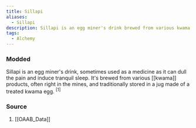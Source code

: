 ```yaml
---
title: Sillapi
aliases:
  - Sillapi
description: Sillapi is an egg miner's drink brewed from various kwama products.
tags:
  - Alchemy
---
```

### Modded
Sillapi is an egg miner's drink, sometimes used as a medicine as it can dull the pain and induce tranquil sleep. It's brewed from various [[kwama]] products, often right in the mines, and traditionally stored in a jug made of a treated kwama egg. <sup>[1]</sup>
### Source
1. [[OAAB_Data]]
